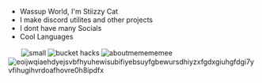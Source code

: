 - Wassup World, I'm Stiizzy Cat
- I make discord utilites and other projects
- I dont have many Socials
- Cool Languages 

ㅤㅤ![small](https://user-images.githubusercontent.com/90114741/145103318-a87616ee-acf7-4334-8570-f3aae8a5b657.png) ![bucket hacks](https://user-images.githubusercontent.com/90114741/145106143-654701a3-1091-478e-85f4-5b4a3300b6f2.png) ![aboutmemememee](https://user-images.githubusercontent.com/90114741/145108710-7dc9f11b-c770-47cb-a0f3-fd4135d3dc78.png) ![eoijwqiaehdyejsvbfhyuhewisubifiyebsuyfgbewursdhiyzxfgdxgiuhgfdgi7yvfihugihvrdoafhovre0h8ipdfx](https://user-images.githubusercontent.com/90114741/145110922-94fb5dc4-6c58-4958-9419-39b0bfe3bdfa.png)

